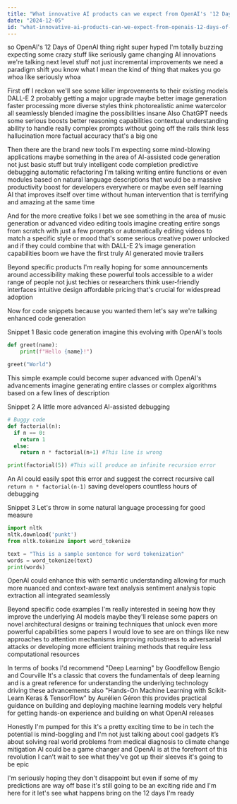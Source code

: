 ```yaml
---
title: "What innovative AI products can we expect from OpenAI's '12 Days of OpenAI' announcements?"
date: "2024-12-05"
id: "what-innovative-ai-products-can-we-expect-from-openais-12-days-of-openai-announcements"
---
```


 so OpenAI's 12 Days of OpenAI thing right  super hyped I'm totally buzzing  expecting some crazy stuff  like seriously game changing AI innovations  we're talking next level stuff  not just incremental improvements  we need a paradigm shift you know what I mean  the kind of thing that makes you go whoa  like seriously whoa


First off  I reckon we'll see some killer improvements to their existing models  DALL-E 2 probably getting a major upgrade  maybe better image generation  faster processing  more diverse styles  think photorealistic  anime  watercolor  all seamlessly blended  imagine the possibilities  insane  Also ChatGPT  needs some serious boosts  better reasoning capabilities  contextual understanding   ability to handle really complex prompts without going off the rails   think less hallucination more factual accuracy  that's a big one


Then there are the brand new tools  I'm expecting some mind-blowing applications  maybe something in the area of AI-assisted code generation  not just basic stuff  but truly intelligent code completion  predictive debugging  automatic refactoring  I'm talking writing entire functions or even modules based on natural language descriptions  that would be a massive productivity boost for developers everywhere  or maybe even self learning AI  that improves itself over time without human intervention  that is terrifying and amazing at the same time


And for the more creative folks  I bet we see something in the area of music generation  or advanced video editing tools  imagine creating entire songs from scratch with just a few prompts  or automatically editing videos to match a specific style or mood  that's some serious creative power unlocked  and if they could combine that with DALL-E 2’s image generation capabilities  boom  we have the first truly AI generated movie trailers


Beyond specific products  I'm really hoping for some announcements around accessibility  making these powerful tools accessible to a wider range of people  not just techies or researchers  think user-friendly interfaces  intuitive design  affordable pricing  that's crucial for widespread adoption


Now for code snippets because you wanted them  let's say we're talking enhanced code generation


Snippet 1 Basic code generation  imagine this evolving with OpenAI's tools


```python
def greet(name):
    print(f"Hello {name}!")

greet("World")
```

This simple example could become super advanced with OpenAI's advancements  imagine generating entire classes or complex algorithms based on a few lines of description


Snippet 2  A little more advanced  AI-assisted debugging


```python
# Buggy code
def factorial(n):
  if n == 0:
    return 1
  else:
    return n * factorial(n+1) #This line is wrong

print(factorial(5)) #This will produce an infinite recursion error
```

An AI could easily spot this error and suggest the correct recursive call `return n * factorial(n-1)`  saving developers countless hours of debugging


Snippet 3  Let's throw in some natural language processing for good measure


```python
import nltk
nltk.download('punkt')
from nltk.tokenize import word_tokenize

text = "This is a sample sentence for word tokenization"
words = word_tokenize(text)
print(words)
```

OpenAI could enhance this with semantic understanding  allowing for much more nuanced and context-aware text analysis  sentiment analysis  topic extraction  all integrated seamlessly


Beyond specific code examples  I'm really interested in seeing how they improve the underlying AI models  maybe they'll release some papers on novel architectural designs  or training techniques that unlock even more powerful capabilities  some papers I would love to see are on things like new approaches to attention mechanisms  improving robustness to adversarial attacks  or developing more efficient training methods that require less computational resources


In terms of books  I'd recommend "Deep Learning" by Goodfellow Bengio and Courville  It's a classic that covers the fundamentals of deep learning  and is a great reference for understanding the underlying technology driving these advancements  also "Hands-On Machine Learning with Scikit-Learn Keras & TensorFlow" by Aurélien Géron  this provides practical guidance on building and deploying machine learning models  very helpful for getting hands-on experience and building on what OpenAI releases


Honestly  I'm pumped for this  it's a pretty exciting time to be in tech  the potential is mind-boggling  and I'm not just talking about cool gadgets  it’s about solving real world problems  from medical diagnosis to climate change mitigation  AI could be a game changer  and OpenAI is at the forefront of this revolution  I can’t wait to see what they've got up their sleeves  it's going to be epic


I'm seriously hoping they don't disappoint  but even if some of my predictions are way off base  it's still going to be an exciting ride  and I'm here for it  let's see what happens  bring on the 12 days  I'm ready
